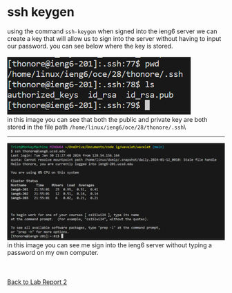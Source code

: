 # ssh keygen
using the command `ssh-keygen` when signed into the ieng6 server we can create a key that will allow us to sign into the server without having to input our password. you can see below where the key is stored.\
\
![image](lalalalala)
\
in this image you can see that both the public and private key are both stored in the file path `/home/linux/ieng6/oce/28/thonore/.ssh`\

---
![image](image_2024-01-30_220126563.png)
in this image you can see me sign into the ieng6 server without typing a password on my own computer.\
\
\
\
[Back to Lab Report 2](labReport2.md)
